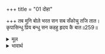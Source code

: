 +++
title = "01 दोहा"

+++
तब मुनि बोले भरत सन सब सँकोचु तजि तात।  
कृपासिन्धु प्रिय बन्धु सन कहहु हृदय कै बात॥259॥  

<details><summary>मूल</summary>

तब मुनि बोले भरत सन सब सँकोचु तजि तात।  
कृपासिन्धु प्रिय बन्धु सन कहहु हृदय कै बात॥259॥  
</details>

<details><summary>भावार्थ</summary>

तब मुनि भरतजी से बोले- हे तात! सब सङ्कोच त्यागकर कृपा के समुद्र अपने प्यारे भाई से अपने हृदय की बात कहो॥259॥  
</details>




